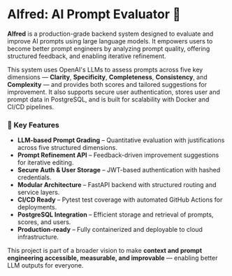 # Alfred: AI Prompt Evaluator 🧠

**Alfred** is a production-grade backend system designed to evaluate and improve AI prompts using large language models. It empowers users to become better prompt engineers by analyzing prompt quality, offering structured feedback, and enabling iterative refinement.

This system uses OpenAI's LLMs to assess prompts across five key dimensions — **Clarity**, **Specificity**, **Completeness**, **Consistency**, and **Complexity** — and provides both scores and tailored suggestions for improvement. It also supports secure user authentication, stores user and prompt data in PostgreSQL, and is built for scalability with Docker and CI/CD pipelines.

### 🔧 Key Features
- **LLM-based Prompt Grading** – Quantitative evaluation with justifications across five structured dimensions.
- **Prompt Refinement API** – Feedback-driven improvement suggestions for iterative editing.
- **Secure Auth & User Storage** – JWT-based authentication with hashed credentials.
- **Modular Architecture** – FastAPI backend with structured routing and service layers.
- **CI/CD Ready** – Pytest test coverage with automated GitHub Actions for deployments.
- **PostgreSQL Integration** – Efficient storage and retrieval of prompts, scores, and users.
- **Production-ready** – Fully containerized and deployable to cloud infrastructure.

This project is part of a broader vision to make **context and prompt engineering accessible, measurable, and improvable** — enabling better LLM outputs for everyone.
